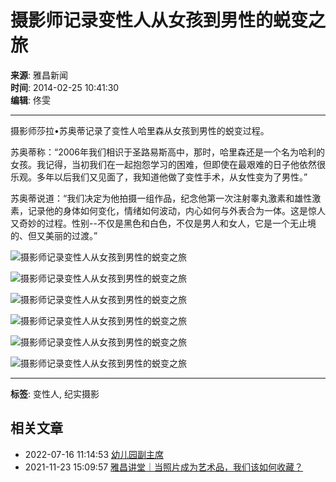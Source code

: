 # 摄影师记录变性人从女孩到男性的蜕变之旅

**来源**: 雅昌新闻  
**时间**: 2014-02-25 10:41:30  
**编辑**: 佟雯  

---

摄影师莎拉•苏奥蒂记录了变性人哈里森从女孩到男性的蜕变过程。

苏奥蒂称：“2006年我们相识于圣路易斯高中，那时，哈里森还是一个名为哈利的女孩。我记得，当初我们在一起抱怨学习的困难，但即使在最艰难的日子他依然很乐观。多年以后我们又见面了，我知道他做了变性手术，从女性变为了男性。”

苏奥蒂说道：“我们决定为他拍摄一组作品，纪念他第一次注射睾丸激素和雄性激素，记录他的身体如何变化，情绪如何波动，内心如何与外表合为一体。这是惊人又奇妙的过程。性别--不仅是黑色和白色，不仅是男人和女人，它是一个无止境的、但又美丽的过渡。”

![摄影师记录变性人从女孩到男性的蜕变之旅](https://thumb.artron.net/Img/image?c=0&h=0&src=https%3A%2F%2Fimg4.artron.net%2Fnews%2F201402%2F2014022510440385361.jpg&w=600)

![摄影师记录变性人从女孩到男性的蜕变之旅](https://thumb.artron.net/Img/image?c=0&h=0&src=https%3A%2F%2Fimg4.artron.net%2Fnews%2F201402%2F2014022510440495212.jpg&w=600)

![摄影师记录变性人从女孩到男性的蜕变之旅](https://thumb.artron.net/Img/image?c=0&h=0&src=https%3A%2F%2Fimg4.artron.net%2Fnews%2F201402%2F2014022510440413104.jpg&w=600)

![摄影师记录变性人从女孩到男性的蜕变之旅](https://thumb.artron.net/Img/image?c=0&h=0&src=https%3A%2F%2Fimg4.artron.net%2Fnews%2F201402%2F2014022510440536139.jpg&w=600)

![摄影师记录变性人从女孩到男性的蜕变之旅](https://thumb.artron.net/Img/image?c=0&h=0&src=https%3A%2F%2Fimg4.artron.net%2Fnews%2F201402%2F2014022510440592536.jpg&w=600)

![摄影师记录变性人从女孩到男性的蜕变之旅](https://thumb.artron.net/Img/image?c=0&h=0&src=https%3A%2F%2Fimg4.artron.net%2Fnews%2F201402%2F2014022510440666578.jpg&w=600)

---

**标签**: 变性人, 纪实摄影

## 相关文章

- 2022-07-16 11:14:53 [幼儿园副主席](/20220716/n1110157.html)
- 2021-11-23 15:09:57 [雅昌讲堂｜当照片成为艺术品，我们该如何收藏？](/20211123/n1104279.html)